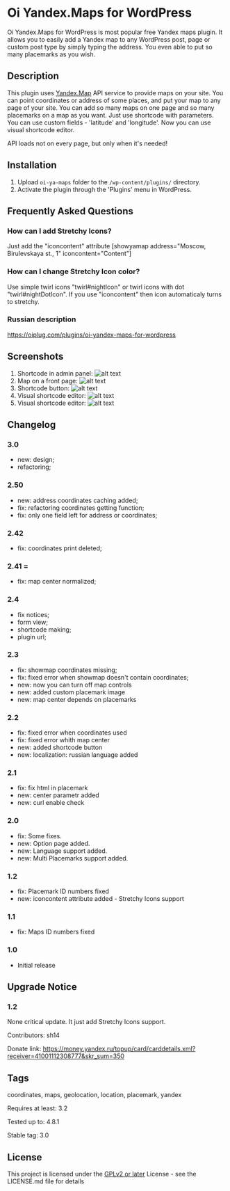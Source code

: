# Oi Yandex.Maps for WordPress
Oi Yandex.Maps for WordPress is most popular free Yandex maps plugin. It allows you to easily add a Yandex map to any WordPress post, page or custom post type by simply typing the address. You even able to put so many placemarks as you wish.

## Description

This plugin uses <a target="_blank" href="http://maps.yandex.com/">Yandex.Map</a> API service to provide maps on your site.
You can point coordinates or address of some places, and put your map to any page of your site.
You can add so many maps on one page and so many placemarks on a map as you want.
Just use shortcode with parameters. You can use custom fields - 'latitude' and 'longitude'.
Now you can use visual shortcode editor.

API loads not on every page, but only when it's needed! 

## Installation

1. Upload `oi-ya-maps` folder to the `/wp-content/plugins/` directory.
2. Activate the plugin through the 'Plugins' menu in WordPress.

## Frequently Asked Questions

### How can I add Stretchy Icons?

Just add the "iconcontent" attribute [showyamap address="Moscow, Birulevskaya st., 1" iconcontent="Content"]

### How can I change Stretchy Icon color?

Use simple twirl icons "twirl#nightIcon" or twirl icons with dot "twirl#nightDotIcon". If you use "iconcontent" then icon automaticaly turns to stretchy.

### Russian description
https://oiplug.com/plugins/oi-yandex-maps-for-wordpress

## Screenshots
 
1. Shortcode in admin panel: 
![alt text](screenshot-1.png)
2. Map on a front page: 
![alt text](screenshot-2.png) 
3. Shortcode button: 
![alt text](screenshot-3.png) 
4. Visual shortcode editor: 
![alt text](screenshot-4.png) 
5. Visual shortcode editor: 
![alt text](screenshot-5.png) 

## Changelog

### 3.0
* new: design;
* refactoring;
### 2.50
* new: address coordinates caching added;
* fix: refactoring coordinates getting function;
* fix: only one field left for address or coordinates;
### 2.42
* fix: coordinates print deleted;
### 2.41 =
* fix: map center normalized;
### 2.4
* fix notices;
* form view;
* shortcode making;
* plugin url;
### 2.3
* fix: showmap coordinates missing;
* fix: fixed error when showmap doesn't contain coordinates;
* new: now you can turn off map controls
* new: added custom placemark image
* new: map center depends on placemarks
### 2.2
* fix: fixed error when coordinates used
* fix: fixed error whith map center
* new: added shortcode button
* new: localization: russian language added
### 2.1
* fix: fix html in placemark
* new: center parametr added
* new: curl enable check
### 2.0
* fix: Some fixes.
* new: Option page added.
* new: Language support added.
* new: Multi Placemarks support added.
### 1.2
* fix: Placemark ID numbers fixed
* new: iconcontent attribute added - Stretchy Icons support
### 1.1
* fix: Maps ID numbers fixed
### 1.0
* Initial release

## Upgrade Notice

### 1.2
None critical update. It just add Stretchy Icons support.

Contributors: sh14

Donate link: https://money.yandex.ru/topup/card/carddetails.xml?receiver=41001112308777&skr_sum=350

## Tags
coordinates, maps, geolocation, location, placemark, yandex

Requires at least: 3.2

Tested up to: 4.8.1

Stable tag: 3.0

## License
This project is licensed under the <a href="http://www.gnu.org/licenses/gpl-2.0.html">GPLv2 or later</a> License - see the LICENSE.md file for details

